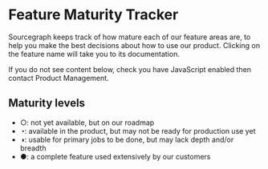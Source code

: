 # Feature Maturity Tracker

Sourcegraph keeps track of how mature each of our feature areas are, to help you make the best decisions about how to use our product. Clicking on the feature name will take you to its documentation.

If you do not see content below, check you have JavaScript enabled then contact Product Management.

## Maturity levels

- ○: not yet available, but on our roadmap
- ◔: available in the product, but may not be ready for production use yet
- ◑: usable for primary jobs to be done, but may lack depth and/or breadth
- ●: a complete feature used extensively by our customers

<script>
  const harvey_balls = ["○", "◔", "◑", "●", "♥"]

  page_content = document.getElementsByClassName('markdown-body')[0];

  const xhr = new XMLHttpRequest();
  xhr.open('GET', '../data/maturity.json', false);
  xhr.setRequestHeader('Accept', 'application/json');
  xhr.send(null);

  const res = JSON.parse(xhr.responseText);
  var sections = {}

  Object.entries(res).forEach((section) => {
    const [key, value] = section;
    const section_name = key

    if (typeof(sections[section_name]) === 'undefined') {
      sections[section_name] = page_content.appendChild(document.createElement("h2"))
      sections[section_name].innerText = key
    }
    Object.entries(value).forEach((component) => {
      const [key, value] = component;
      const component_name = key
      var maturity
      var documentation_link
      var description
      Object.entries(value).forEach((attribute) => {
        const [key, value] = attribute;
        if (key == 'maturity') {
          maturity = value
        } else if (key == 'documentation_link') {
          documentation_link = value
        } else if (key == 'description') {
          description = value
        }
      });
      if (typeof(maturity) !== 'undefined') {
        var subheading = document.createElement("h3")
        subheading.innerText = component_name
        subheading.innerHTML = '<a href="' + documentation_link + '">' + subheading.innerText + '</a>' + ' '  + harvey_balls[maturity]
        var description_heading = document.createElement("p")
        description_heading.innerText = description
        page_content.appendChild(subheading)
        page_content.appendChild(description_heading)
      }
    });
  });
</script>

